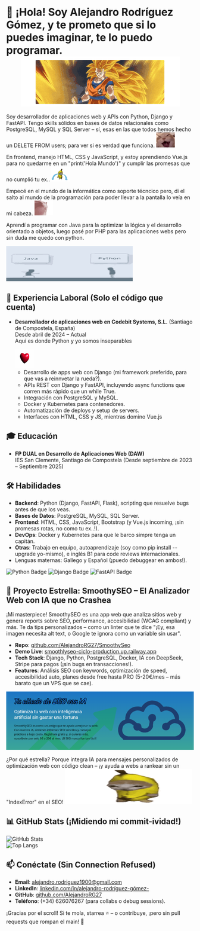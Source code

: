 # 👋 ¡Hola! Soy Alejandro Rodríguez Gómez, y te prometo que si lo puedes imaginar, te lo puedo programar. <img src="https://raw.githubusercontent.com/AlejandroRG27/AlejandroRG27/main/images/supersaiyansongoku-saiyan-super.gif" alt="dog-cool" width="427" height="133" style="display: block; margin: 0 auto;">

Soy desarrollador de aplicaciones web y APIs con Python, Django y FastAPI. Tengo skills sólidos en bases de datos relacionales como PostgreSQL, MySQL y SQL Server – sí, esas en las que todos hemos hecho un DELETE FROM users; para ver si es verdad que funciona. <img src="https://github.com/AlejandroRG27/AlejandroRG27/blob/main/images/cat-orange-cat.gif" alt="car-oranfe" width="50" height="40"><br>

En frontend, manejo HTML, CSS y JavaScript, y estoy aprendiendo Vue.js para no quedarme en un "print('Hola Mundo')" y cumplir las promesas que no cumplió tu ex..
<img src="https://github.com/AlejandroRG27/AlejandroRG27/blob/main/images/crying-cat.gif" alt="car-crying" width="50" height="40">

Empecé en el mundo de la informática como soporte técncico pero, di el salto al mundo de la programación para poder llevar a la pantalla lo veía en mi cabeza. <img src="https://github.com/AlejandroRG27/AlejandroRG27/blob/main/images/cat-cat-meme.gif" alt="car-meme" width="50" height="40"><br>

Aprendí a programar con Java para la optimizar la lógica y el desarrollo orientado a objetos, luego pasé por PHP para las aplicaciones webs pero sin duda me quedo con python.

<img src="https://github.com/AlejandroRG27/AlejandroRG27/blob/main/images/java-python.gif" alt="python-java" width="340" height="94">

## 💼 Experiencia Laboral (Solo el código que cuenta)
- **Desarrollador de aplicaciones web en Codebit Systems, S.L.** (Santiago de Compostela, España)  
  Desde abril de 2024 – Actual  
  Aquí es donde Python y yo somos inseparables<p>  </p>  <img src="https://github.com/AlejandroRG27/AlejandroRG27/blob/main/images/python-python-my-belothed.gif" alt="python" width="50" height="50">
  - Desarrollo de apps web con Django (mi framework preferido, para que vas a reinnvetar la rueda?).  
  - APIs REST con Django y FastAPI, incluyendo async functions que corren más rápido que un while True.  
  - Integración con PostgreSQL y MySQL.  
  - Docker y Kubernetes para contenedores.  
  - Automatización de deploys y setup de servers.  
  - Interfaces con HTML, CSS y JS, mientras domino Vue.js

## 🎓 Educación
- **FP DUAL en Desarrollo de Aplicaciones Web (DAW)**  
  IES San Clemente, Santiago de Compostela (Desde septiembre de 2023 – Septiembre 2025)  
  

## 🛠️ Habilidades
- **Backend**: Python (Django, FastAPI, Flask), scripting que resuelve bugs antes de que los veas.  
- **Bases de Datos**: PostgreSQL, MySQL, SQL Server.  
- **Frontend**: HTML, CSS, JavaScript, Bootstrap (y Vue.js incoming, ¡sin promesas rotas, no como tu ex..!).  
- **DevOps**: Docker y Kubernetes para que le barco simpre tenga un capitán.  
- **Otras**: Trabajo en equipo, autoaprendizaje (soy como pip install --upgrade yo-mismo), e inglés B1 para code reviews internacionales.  
- Lenguas maternas: Gallego y Español (¡puedo debuggear en ambos!).

![Python Badge](https://img.shields.io/badge/Python-3.x-blue?logo=python) ![Django Badge](https://img.shields.io/badge/Django-Framework-green?logo=django) ![FastAPI Badge](https://img.shields.io/badge/FastAPI-API-yellow?logo=fastapi) <!-- Agrega más badges de shields.io, ¡son como decorators para tu perfil! -->

## 🌟 Proyecto Estrella: SmoothySEO – El Analizador Web con IA que no Crashea
¡Mi masterpiece! SmoothySEO es una app web que analiza sitios web y genera reports sobre SEO, performance, accesibilidad (WCAG compliant) y más. Te da tips personalizados – como un linter que te dice "¡Ey, esa imagen necesita alt text, o Google te ignora como un variable sin usar". 

- **Repo**: [github.com/AlejandroRG27/SmoothySeo](https://github.com/AlejandroRG27/SmoothySeo)  
- **Demo Live**: [smoothlyseo-ciclo-production.up.railway.app](https://smoothlyseo-ciclo-production.up.railway.app/)  
- **Tech Stack**: Django, Python, PostgreSQL, Docker, IA con DeepSeek, Stripe para pagos (¡sin bugs en transacciones!).  
- **Features**: Análisis SEO con keywords, optimización de speed, accesibilidad auto, planes desde free hasta PRO (5-20€/mes – más barato que un VPS que se cae).

![Screenshot de SmoothySEO](https://github.com/AlejandroRG27/AlejandroRG27/blob/main/images/smoothlyseo-screenshot.png)

¿Por qué estrella? Porque integra IA para mensajes personalizados de optimización web con código clean – ¡y ayuda a webs a rankear sin un "IndexError" en el SEO!
<img src="https://github.com/AlejandroRG27/AlejandroRG27/blob/main/images/banana-cat-cat-banana.gif" alt="banana" width="340" height="94">

## 📊 GitHub Stats (¡Midiendo mi commit-ividad!)
![GitHub Stats](https://github-readme-stats.vercel.app/api?username=AlejandroRG27&show_icons=true&theme=radical)  
![Top Langs](https://github-readme-stats.vercel.app/api/top-langs/?username=AlejandroRG27&layout=compact&theme=radical)  

## 📫 Conéctate (Sin Connection Refused)
- **Email**: [alejandro.rodriguez1900@gmail.com](mailto:alejandro.rodriguez1900@gmail.com)  
- **LinkedIn**: [linkedin.com/in/alejandro-rodríguez-gómez-](https://www.linkedin.com/in/alejandro-rodríguez-gómez-)  
- **GitHub**: [github.com/AlejandroRG27](https://github.com/AlejandroRG27)  
- **Teléfono**: (+34) 626076267 (para collabs o debug sessions).

¡Gracias por el scroll! Si te mola, starrea ⭐ – o contribuye, ¡pero sin pull requests que rompan el main! 🚀
